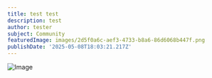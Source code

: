 ```yaml
---
title: test test
description: test
author: tester
subject: Community
featuredImage: images/2d5f0a6c-aef3-4733-b8a6-86d6068b447f.png
publishDate: '2025-05-08T18:03:21.217Z'
---
```


![Image](https://github.com/user-attachments/assets/2d5f0a6c-aef3-4733-b8a6-86d6068b447f)
